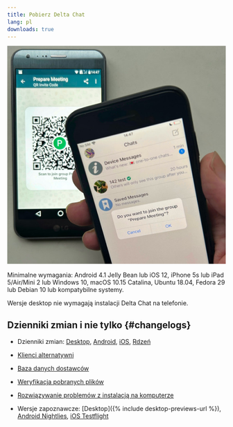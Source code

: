 ```yaml
---
title: Pobierz Delta Chat
lang: pl
downloads: true
---
```


![Użytkownik iOS skanujący kod QR na czyimś telefonie.](../assets/blog/2023-11-qr-scan.jpg)

Minimalne wymagania:
Android 4.1 Jelly Bean
lub iOS 12, iPhone 5s lub iPad 5/Air/Mini 2
lub Windows 10, macOS 10.15 Catalina, Ubuntu 18.04, Fedora 29 lub Debian 10
lub kompatybilne systemy.

Wersje desktop nie wymagają instalacji Delta Chat na telefonie.


## Dzienniki zmian i nie tylko {#changelogs}

- Dzienniki zmian: [Desktop](https://github.com/deltachat/deltachat-desktop/blob/master/CHANGELOG.md),
  [Android](https://deltachat.github.io/deltachat-android/CHANGELOG#delta-chat-android-changelog),
  [iOS](https://deltachat.github.io/deltachat-ios/CHANGELOG#delta-chat-ios-changelog),
  [Rdzeń](https://github.com/deltachat/deltachat-core-rust/blob/master/CHANGELOG.md)

- [Klienci alternatywni](https://support.delta.chat/t/list-of-all-know-client-projects/3059)

- [Baza danych dostawców](https://providers.delta.chat/)

- [Weryfikacja pobranych plików](verify-downloads)

- [Rozwiązywanie problemów z instalacją na komputerze](https://github.com/deltachat/deltachat-desktop/blob/master/docs/TROUBLESHOOTING.md)

- Wersje zapoznawcze: [Desktop]({% include desktop-previews-url %}),
  [Android Nightlies](https://download.delta.chat/android/nightly/),
  [iOS Testflight](https://testflight.apple.com/join/uEMc1NxS)
